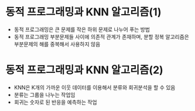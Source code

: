 # 동적 프로그래밍과 KNN 알고리즘(1)

- 동적 프로그래밍은 큰 문제를 작은 하위 문제로 나누어 푸는 방법
- 동적 프로그래밍 부분문제들 사이에 의존적 관계가 존재하며, 분할 정복 알고리즘은 부분문제의 해를 중복해서 사용하지 않음

# 동적 프로그래밍과 KNN 알고리즘(2)

- KNN은 K개의 가까운 이웃 데이터를 이용해서 분류와 회귀분석을 할 수 있음
- 분류는 그룹을 나누는 작업임
- 회귀는 숫자로 된 반응을 예측하는 작업
